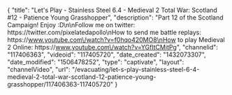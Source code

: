 {
    "title": "Let's Play - Stainless Steel 6.4 - Medieval 2 Total War: Scotland #12 - Patience Young Grasshopper",
    "description": "Part 12 of the Scotland Campaign! Enjoy :D\n\nFollow me on twitter: https:\/\/twitter.com\/pixelatedapollo\nHow to send me battle replays: https:\/\/www.youtube.com\/watch?v=f0hqo420MO8\nHow to play Medieval 2 Online: https:\/\/www.youtube.com\/watch?v=YGfItCMitPg",
    "channelid": "117406363",
    "videoid": "117405720",
    "date_created": "1432073307",
    "date_modified": "1506478252",
    "type": "captivate",
    "layout": "channelVideo",
    "url": "\/evacuating\/let-s-play-stainless-steel-6-4-medieval-2-total-war-scotland-12-patience-young-grasshopper\/117406363-117405720"
}